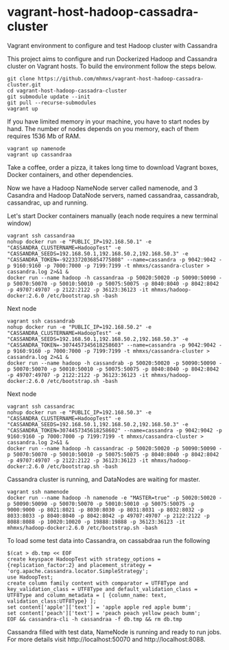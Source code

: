 # vagrant-host-hadoop-cassadra-cluster
Vagrant environment to configure and test Hadoop cluster with Cassandra

This project aims to configure and run Dockerized Hadoop and Cassandra cluster on Vagrant hosts. To build the environment follow the steps below.

```
git clone https://github.com/mhmxs/vagrant-host-hadoop-cassadra-cluster.git
cd vagrant-host-hadoop-cassadra-cluster
git submodule update --init
git pull --recurse-submodules
vagrant up
```

If you have limited memory in your machine, you have to start nodes by hand. The number of nodes depends on you memory, each of them requires 1536 Mb of RAM.
```
vagrant up namenode
vagrant up cassandraa
```

Take a coffee, order a pizza, it takes long time to download Vagrant boxes, Docker containers, and other dependencies.

Now we have a Hadoop NameNode server called namenode, and 3 Casandra and Hadoop DataNode servers, named cassandraa, cassandrab, cassandrac, up and running.

Let's start Docker containers manually (each node requires a new terminal window)
```
vagrant ssh cassandraa
nohup docker run -e "PUBLIC_IP=192.168.50.1" -e "CASSANDRA_CLUSTERNAME=HadoopTest" -e "CASSANDRA_SEEDS=192.168.50.1,192.168.50.2,192.168.50.3" -e "CASSANDRA_TOKEN=-9223372036854775808" --name=cassandra -p 9042:9042 -p 9160:9160 -p 7000:7000 -p 7199:7199 -t mhmxs/cassandra-cluster > cassandra.log 2>&1 &
docker run --name hadoop -h cassandraa -p 50020:50020 -p 50090:50090 -p 50070:50070 -p 50010:50010 -p 50075:50075 -p 8040:8040 -p 8042:8042 -p 49707:49707 -p 2122:2122 -p 36123:36123 -it mhmxs/hadoop-docker:2.6.0 /etc/bootstrap.sh -bash
```

Next node
```
vagrant ssh cassandrab
nohup docker run -e "PUBLIC_IP=192.168.50.2" -e "CASSANDRA_CLUSTERNAME=HadoopTest" -e "CASSANDRA_SEEDS=192.168.50.1,192.168.50.2,192.168.50.3" -e "CASSANDRA_TOKEN=-3074457345618258603" --name=cassandra -p 9042:9042 -p 9160:9160 -p 7000:7000 -p 7199:7199 -t mhmxs/cassandra-cluster > cassandra.log 2>&1 &
docker run --name hadoop -h cassandrab -p 50020:50020 -p 50090:50090 -p 50070:50070 -p 50010:50010 -p 50075:50075 -p 8040:8040 -p 8042:8042 -p 49707:49707 -p 2122:2122 -p 36123:36123 -it mhmxs/hadoop-docker:2.6.0 /etc/bootstrap.sh -bash
```

Next node
```
vagrant ssh cassandrac
nohup docker run -e "PUBLIC_IP=192.168.50.3" -e "CASSANDRA_CLUSTERNAME=HadoopTest" -e "CASSANDRA_SEEDS=192.168.50.1,192.168.50.2,192.168.50.3" -e "CASSANDRA_TOKEN=3074457345618258602" --name=cassandra -p 9042:9042 -p 9160:9160 -p 7000:7000 -p 7199:7199 -t mhmxs/cassandra-cluster > cassandra.log 2>&1 &
docker run --name hadoop -h cassandrac -p 50020:50020 -p 50090:50090 -p 50070:50070 -p 50010:50010 -p 50075:50075 -p 8040:8040 -p 8042:8042 -p 49707:49707 -p 2122:2122 -p 36123:36123 -it mhmxs/hadoop-docker:2.6.0 /etc/bootstrap.sh -bash
```

Cassandra cluster is running, and DataNodes are waiting for master.
```
vagrant ssh namenode
docker run --name hadoop -h namenode -e "MASTER=true" -p 50020:50020 -p 50090:50090 -p 50070:50070 -p 50010:50010 -p 50075:50075 -p 9000:9000 -p 8021:8021 -p 8030:8030 -p 8031:8031 -p 8032:8032 -p 8033:8033 -p 8040:8040 -p 8042:8042 -p 49707:49707 -p 2122:2122 -p 8088:8088 -p 10020:10020 -p 19888:19888 -p 36123:36123 -it mhmxs/hadoop-docker:2.6.0 /etc/bootstrap.sh -bash
```

To load some test data into Cassandra, on cassabdraa run the following
```
$(cat > db.tmp << EOF
create keyspace HadoopTest with strategy_options = {replication_factor:2} and placement_strategy = 'org.apache.cassandra.locator.SimpleStrategy';
use HadoopTest;
create column family content with comparator = UTF8Type and key_validation_class = UTF8Type and default_validation_class = UTF8Type and column_metadata = [ {column_name: text, validation_class:UTF8Type} ];
set content['apple']['text'] = 'apple apple red apple bumm';
set content['peach']['text'] = 'peach peach yellow peach bumm';
EOF && cassandra-cli -h cassandraa -f db.tmp && rm db.tmp
```

Cassandra filled with test data, NameNode is running and ready to run jobs. For more details visit http://localhost:50070 and http://localhost:8088.

